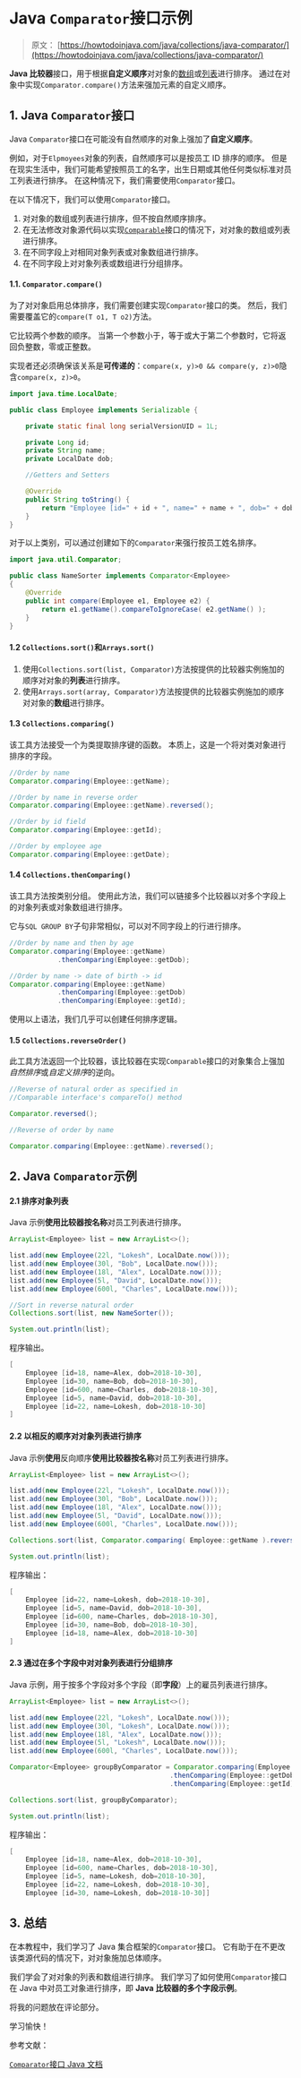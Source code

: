 # Java `Comparator`接口示例

> 原文： [https://howtodoinjava.com/java/collections/java-comparator/](https://howtodoinjava.com/java/collections/java-comparator/)

**Java 比较器**接口，用于根据**自定义顺序**对对象的[数组](https://howtodoinjava.com/java-array/)或[列表](https://howtodoinjava.com/java-arraylist/)进行排序。 通过在对象中实现`Comparator.compare()`方法来强加元素的自定义顺序。

## 1\. Java `Comparator`接口

Java `Comparator`接口在可能没有自然顺序的对象上强加了**自定义顺序**。

例如，对于`Elpmoyees`对象的列表，自然顺序可以是按员工 ID 排序的顺序。 但是在现实生活中，我们可能希望按照员工的名字，出生日期或其他任何类似标准对员工列表进行排序。 在这种情况下，我们需要使用`Comparator`接口。

在以下情况下，我们可以使用`Comparator`接口。

1.  对对象的数组或列表进行排序，但不按自然顺序排序。
2.  在无法修改对象源代码以实现[`Comparable`](https://howtodoinjava.com/java/collections/java-comparable-interface/)接口的情况下，对对象的数组或列表进行排序。
3.  在不同字段上对相同对象列表或对象数组进行排序。
4.  在不同字段上对对象列表或数组进行分组排序。

#### 1.1\. `Comparator.compare()`

为了对对象启用总体排序，我们需要创建实现`Comparator`接口的类。 然后，我们需要覆盖它的`compare(T o1, T o2)`方法。

它比较两个参数的顺序。 当第一个参数小于，等于或大于第二个参数时，它将返回负整数，零或正整数。

实现者还必须确保该关系是**可传递的**：`compare(x, y)>0 && compare(y, z)>0`隐含`compare(x, z)>0`。

```java
import java.time.LocalDate;

public class Employee implements Serializable {

    private static final long serialVersionUID = 1L;

    private Long id;
    private String name;
    private LocalDate dob;

    //Getters and Setters

    @Override
    public String toString() {
        return "Employee [id=" + id + ", name=" + name + ", dob=" + dob + "]";
    }
}

```

对于以上类别，可以通过创建如下的`Comparator`来强行按员工姓名排序。

```java
import java.util.Comparator;

public class NameSorter implements Comparator<Employee>
{
    @Override
    public int compare(Employee e1, Employee e2) {
        return e1.getName().compareToIgnoreCase( e2.getName() );
    }
}

```

#### 1.2 `Collections.sort()`和`Arrays.sort()`

1.  使用`Collections.sort(list, Comparator)`方法按提供的比较器实例施加的顺序对对象的**列表**进行排序。
2.  使用`Arrays.sort(array, Comparator)`方法按提供的比较器实例施加的顺序对对象的**数组**进行排序。

#### 1.3 `Collections.comparing()`

该工具方法接受一个为类提取排序键的函数。 本质上，这是一个将对类对象进行排序的字段。

```java
//Order by name
Comparator.comparing(Employee::getName);

//Order by name in reverse order
Comparator.comparing(Employee::getName).reversed();

//Order by id field
Comparator.comparing(Employee::getId);

//Order by employee age
Comparator.comparing(Employee::getDate);

```

#### 1.4 `Collections.thenComparing()`

该工具方法按类别分组。 使用此方法，我们可以链接多个比较器以对多个字段上的对象列表或对象数组进行排序。

它与`SQL GROUP BY`子句非常相似，可以对不同字段上的行进行排序。

```java
//Order by name and then by age
Comparator.comparing(Employee::getName)
			.thenComparing(Employee::getDob);

//Order by name -> date of birth -> id 
Comparator.comparing(Employee::getName)
			.thenComparing(Employee::getDob)
			.thenComparing(Employee::getId);

```

使用以上语法，我们几乎可以创建任何排序逻辑。

#### 1.5 `Collections.reverseOrder()`

此工具方法返回一个比较器，该比较器在实现`Comparable`接口的对象集合上强加*自然排序*或*自定义排序*的逆向。

```java
//Reverse of natural order as specified in 
//Comparable interface's compareTo() method 

Comparator.reversed();

//Reverse of order by name

Comparator.comparing(Employee::getName).reversed();

```

## 2\. Java `Comparator`示例

#### 2.1 排序对象列表

Java 示例**使用比较器按名称**对员工列表进行排序。

```java
ArrayList<Employee> list = new ArrayList<>();

list.add(new Employee(22l, "Lokesh", LocalDate.now()));
list.add(new Employee(30l, "Bob", LocalDate.now()));
list.add(new Employee(18l, "Alex", LocalDate.now()));
list.add(new Employee(5l, "David", LocalDate.now()));
list.add(new Employee(600l, "Charles", LocalDate.now()));

//Sort in reverse natural order
Collections.sort(list, new NameSorter());

System.out.println(list);

```

程序输出。

```java
[
	Employee [id=18, name=Alex, dob=2018-10-30], 
	Employee [id=30, name=Bob, dob=2018-10-30], 
	Employee [id=600, name=Charles, dob=2018-10-30], 
	Employee [id=5, name=David, dob=2018-10-30], 
	Employee [id=22, name=Lokesh, dob=2018-10-30]
]

```

#### 2.2 以相反的顺序对对象列表进行排序

Java 示例**使用**反向顺序**使用比较器按名称**对员工列表进行排序。

```java
ArrayList<Employee> list = new ArrayList<>();

list.add(new Employee(22l, "Lokesh", LocalDate.now()));
list.add(new Employee(30l, "Bob", LocalDate.now()));
list.add(new Employee(18l, "Alex", LocalDate.now()));
list.add(new Employee(5l, "David", LocalDate.now()));
list.add(new Employee(600l, "Charles", LocalDate.now()));

Collections.sort(list, Comparator.comparing( Employee::getName ).reversed());

System.out.println(list);

```

程序输出：

```java
[
	Employee [id=22, name=Lokesh, dob=2018-10-30], 
	Employee [id=5, name=David, dob=2018-10-30], 
	Employee [id=600, name=Charles, dob=2018-10-30], 
	Employee [id=30, name=Bob, dob=2018-10-30], 
	Employee [id=18, name=Alex, dob=2018-10-30]
]

```

#### 2.3 通过在多个字段中对对象列表进行分组排序

Java 示例，用于按多个字段对多个字段（即**字段**）上的雇员列表进行排序。

```java
ArrayList<Employee> list = new ArrayList<>();

list.add(new Employee(22l, "Lokesh", LocalDate.now()));
list.add(new Employee(30l, "Lokesh", LocalDate.now()));
list.add(new Employee(18l, "Alex", LocalDate.now()));
list.add(new Employee(5l, "Lokesh", LocalDate.now()));
list.add(new Employee(600l, "Charles", LocalDate.now()));

Comparator<Employee> groupByComparator = Comparator.comparing(Employee::getName)
                                        .thenComparing(Employee::getDob)
                                        .thenComparing(Employee::getId);

Collections.sort(list, groupByComparator);

System.out.println(list);

```

程序输出：

```java
[
	Employee [id=18, name=Alex, dob=2018-10-30], 
	Employee [id=600, name=Charles, dob=2018-10-30], 
	Employee [id=5, name=Lokesh, dob=2018-10-30], 
	Employee [id=22, name=Lokesh, dob=2018-10-30], 
	Employee [id=30, name=Lokesh, dob=2018-10-30]]

```

## 3\. 总结

在本教程中，我们学习了 Java 集合框架的`Comparator`接口。 它有助于在不更改该类源代码的情况下，对对象施加总体顺序。

我们学会了对对象的列表和数组进行排序。 我们学习了如何使用`Comparator`接口在 Java 中对员工对象进行排序，即 **Java 比较器的多个字段示例**。

将我的问题放在评论部分。

学习愉快！

参考文献：

[`Comparator`接口 Java 文档](https://docs.oracle.com/javase/8/docs/api/java/lang/Comparator.html)